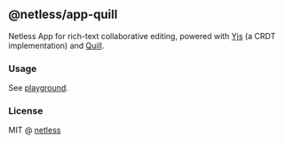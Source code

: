 ## @netless/app-quill

Netless App for rich-text collaborative editing, powered with [Yjs](https://github.com/yjs/yjs) (a CRDT implementation) and [Quill](https://github.com/quilljs/quill).

### Usage

See [playground](https://github.com/netless-io/netless-app/tree/master/packages/playground).

### License

MIT @ [netless](https://github.com/netless-io)
